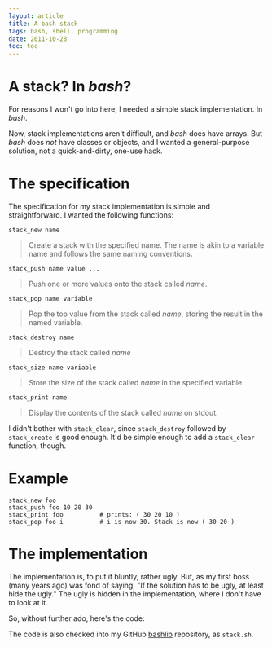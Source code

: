 ```yaml
---
layout: article
title: A bash stack
tags: bash, shell, programming
date: 2011-10-28
toc: toc
---
```


# A stack? In *bash*?

For reasons I won't go into here, I needed a simple stack implementation.
In *bash*.

Now, stack implementations aren't difficult, and *bash* does have arrays.
But *bash* does *not* have classes or objects, and I wanted a general-purpose
solution, not a quick-and-dirty, one-use hack.

# The specification

The specification for my stack implementation is simple and straightforward.
I wanted the following functions:

`stack_new name`

> Create a stack with the specified name. The name is akin to a variable
> name and follows the same naming conventions.

`stack_push name value ...`

> Push one or more values onto the stack called *name*.

`stack_pop name variable`

> Pop the top value from the stack called *name*, storing the result in the
> named variable.

`stack_destroy name`

> Destroy the stack called *name*

`stack_size name variable`

> Store the size of the stack called *name* in the specified variable.

`stack_print name`

> Display the contents of the stack called *name* on stdout.

I didn't bother with `stack_clear`, since `stack_destroy` followed by
`stack_create` is good enough. It'd be simple enough to add a `stack_clear`
function, though.

# Example

    stack_new foo
    stack_push foo 10 20 30
    stack_print foo          # prints: ( 30 20 10 )
    stack_pop foo i          # i is now 30. Stack is now ( 30 20 )

# The implementation

The implementation is, to put it bluntly, rather ugly. But, as my first
boss (many years ago) was fond of saying, "If the solution has to be ugly,
at least hide the ugly." The ugly is hidden in the implementation, where I
don't have to look at it.

So, without further ado, here's the code:

<script src="https://gist.github.com/1323553.js"> </script>

The code is also checked into my GitHub [bashlib][] repository, as `stack.sh`.

[Ruby]: http://ruby-lang.org/
[Rails]: http://rubyonrails.org/
[rvm]: https://rvm.beginrescueend.com/
[Python]: http://www.python.org/
[pythonbrew]: https://github.com/utahta/pythonbrew
[bashlib]: https://github.com/bmc/bashlib
